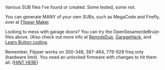 Various SUB files I've found or created. Some tested, some not.

You can generate MANY of your own SUBs, such as MegaCode and Firefly, over at [Flipper Maker](https://flippermaker.github.io/).

Looking to mess with garage doors? You can try the OpenSesame/deBruijn files above. (Also check out more info at [RemoteDup](https://www.ifoedit.com/RemoteDup.html), [GarageHack](https://www.ifoedit.com/garagehack.html), and [Learn Button coding](https://support.dealer.liftmaster.com/articles/Knowledge/Determine-the-Color-of-the-Learn-Button-on-Your-Garage-Door-Opener).

Remember, Flipper works on 300-348, 387-464, 779-928 freq only (hardware limit). You need an unlocked firmware with changes to hit them all. ([HINT HERE](https://github.com/flipperdevices/flipperzero-firmware/pull/1287))
